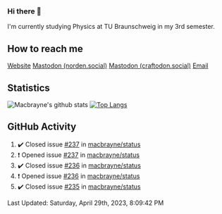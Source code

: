 ### Hi there 👋
I'm currently studying Physics at TU Braunschweig in my 3rd semester.

## How to reach me
[Website](https://florentin-schleuss.de)
<a rel="me" href="https://norden.social/@florentin">Mastodon (norden.social)</a>
<a rel="me" href="https://craftodon.social/@frodolon">Mastodon (craftodon.social)</a>
[Email](mailto:hello@macbrayne.de)

## Statistics
![Macbrayne's github stats](https://github-readme-stats.vercel.app/api?username=macbrayne&count_private=true&show_icons=true&hide_rank=true&custom_title=macbrayne's%20GitHub%20Stats)
[![Top Langs](https://github-readme-stats.vercel.app/api/top-langs/?username=macbrayne&exclude_repo=liftron&layout=compact)](https://github.com/anuraghazra/github-readme-stats)
## GitHub Activity

<!--RECENT_ACTIVITY:start-->
1. ✔️ Closed issue [#237](https://github.com/macbrayne/status/issues/237) in [macbrayne/status](https://github.com/macbrayne/status)
2. ❗️ Opened issue [#237](https://github.com/macbrayne/status/issues/237) in [macbrayne/status](https://github.com/macbrayne/status)
3. ✔️ Closed issue [#236](https://github.com/macbrayne/status/issues/236) in [macbrayne/status](https://github.com/macbrayne/status)
4. ❗️ Opened issue [#236](https://github.com/macbrayne/status/issues/236) in [macbrayne/status](https://github.com/macbrayne/status)
5. ✔️ Closed issue [#235](https://github.com/macbrayne/status/issues/235) in [macbrayne/status](https://github.com/macbrayne/status)
<!--RECENT_ACTIVITY:end-->

<!--RECENT_ACTIVITY:last_update-->
Last Updated: Saturday, April 29th, 2023, 8:09:42 PM
<!--RECENT_ACTIVITY:last_update_end-->


<!--
**macbrayne/macbrayne** is a ✨ _special_ ✨ repository because its `README.md` (this file) appears on your GitHub profile.

Here are some ideas to get you started:

- 🔭 I’m currently working on ...
- 🌱 I’m currently learning ...
- 👯 I’m looking to collaborate on ...
- 🤔 I’m looking for help with ...
- 💬 Ask me about ...
- 📫 How to reach me: ...
- 😄 Pronouns: ...
- ⚡ Fun fact: ...
-->
